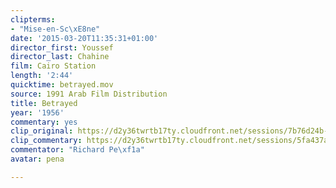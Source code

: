 ```yaml
---
clipterms:
- "Mise-en-Sc\xE8ne"
date: '2015-03-20T11:35:31+01:00'
director_first: Youssef
director_last: Chahine
film: Cairo Station
length: '2:44'
quicktime: betrayed.mov
source: 1991 Arab Film Distribution
title: Betrayed
year: '1956'
commentary: yes
clip_original: https://d2y36twrtb17ty.cloudfront.net/sessions/7b76d24b-8d39-478f-8f3a-a9b30173763c/37185f81-5539-4329-b4be-a9b301737959-c46240a2-208f-4bdc-a17e-a9b3017422b1.mp4
clip_commentary: https://d2y36twrtb17ty.cloudfront.net/sessions/5fa437a5-240e-42fc-a5c4-a9b30173766b/4eb5201a-7c43-4bde-a90a-a9b30173795b-032d138f-1495-4dde-87bd-a9b3017446c9.mp4
commentator: "Richard Pe\xf1a"
avatar: pena

---
```

